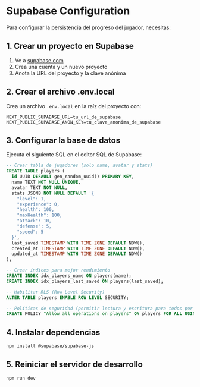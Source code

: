 # Supabase Configuration

Para configurar la persistencia del progreso del jugador, necesitas:

## 1. Crear un proyecto en Supabase

1. Ve a [supabase.com](https://supabase.com)
2. Crea una cuenta y un nuevo proyecto
3. Anota la URL del proyecto y la clave anónima

## 2. Crear el archivo .env.local

Crea un archivo `.env.local` en la raíz del proyecto con:

```env
NEXT_PUBLIC_SUPABASE_URL=tu_url_de_supabase
NEXT_PUBLIC_SUPABASE_ANON_KEY=tu_clave_anonima_de_supabase
```

## 3. Configurar la base de datos

Ejecuta el siguiente SQL en el editor SQL de Supabase:

```sql
-- Crear tabla de jugadores (solo name, avatar y stats)
CREATE TABLE players (
  id UUID DEFAULT gen_random_uuid() PRIMARY KEY,
  name TEXT NOT NULL UNIQUE,
  avatar TEXT NOT NULL,
  stats JSONB NOT NULL DEFAULT '{
    "level": 1,
    "experience": 0,
    "health": 100,
    "maxHealth": 100,
    "attack": 10,
    "defense": 5,
    "speed": 5
  }',
  last_saved TIMESTAMP WITH TIME ZONE DEFAULT NOW(),
  created_at TIMESTAMP WITH TIME ZONE DEFAULT NOW(),
  updated_at TIMESTAMP WITH TIME ZONE DEFAULT NOW()
);

-- Crear índices para mejor rendimiento
CREATE INDEX idx_players_name ON players(name);
CREATE INDEX idx_players_last_saved ON players(last_saved);

-- Habilitar RLS (Row Level Security)
ALTER TABLE players ENABLE ROW LEVEL SECURITY;

-- Políticas de seguridad (permitir lectura y escritura para todos por ahora)
CREATE POLICY "Allow all operations on players" ON players FOR ALL USING (true);
```

## 4. Instalar dependencias

```bash
npm install @supabase/supabase-js
```

## 5. Reiniciar el servidor de desarrollo

```bash
npm run dev
```
